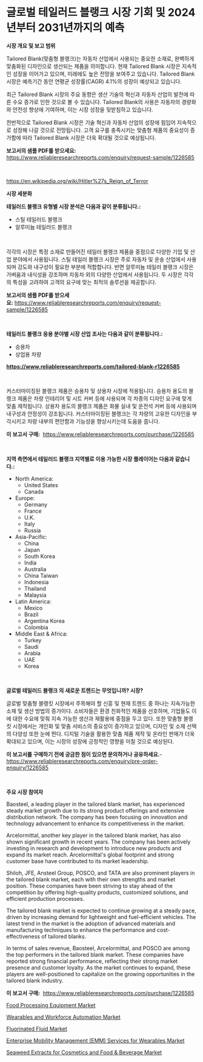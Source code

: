<p><h1>글로벌 테일러드 블랭크 시장 기회 및 2024년부터 2031년까지의 예측</h1></p><p><strong>시장 개요 및 보고 범위</strong></p>
<p><p>Tailored Blank(맞춤형 블랭크)는 자동차 산업에서 사용되는 중요한 소재로, 완벽하게 맞춤화된 디자인으로 생산되는 제품을 의미합니다. 현재 Tailored Blank 시장은 지속적인 성장을 이어가고 있으며, 미래에도 높은 전망을 보여주고 있습니다. Tailored Blank 시장은 예측기간 동안 연평균 성장률(CAGR) 4.1%의 성장이 예상되고 있습니다.</p><p>최근 Tailored Blank 시장의 주요 동향은 생산 기술의 혁신과 자동차 산업의 발전에 따른 수요 증가로 인한 것으로 볼 수 있습니다. Tailored Blank의 사용은 자동차의 경량화와 안전성 향상에 기여하며, 이는 시장 성장을 뒷받침하고 있습니다.</p><p>전반적으로 Tailored Blank 시장은 기술 혁신과 자동차 산업의 성장에 힘입어 지속적으로 성장해 나갈 것으로 전망됩니다. 고객 요구를 충족시키는 맞춤형 제품의 중요성이 증가함에 따라 Tailored Blank 시장은 더욱 확대될 것으로 예상됩니다.</p></p>
<p><strong>보고서의 샘플 PDF를 받으세요:</strong> <a href="https://www.reliableresearchreports.com/enquiry/request-sample/1226585">https://www.reliableresearchreports.com/enquiry/request-sample/1226585</a></p>
<p>&nbsp;</p>
<p><a href="https://en.wikipedia.org/wiki/Hitler%27s_Reign_of_Terror">https://en.wikipedia.org/wiki/Hitler%27s_Reign_of_Terror</a></p>
<p><strong>시장 세분화</strong></p>
<p><strong>테일러드 블랭크 유형별 시장 분석은 다음과 같이 분류됩니다.:</strong></p>
<p><ul><li>스틸 테일러드 블랭크</li><li>알루미늄 테일러드 블랭크</li></ul></p>
<p>&nbsp;</p>
<p><p>각각의 시장은 특정 소재로 만들어진 테일러 블랭크 제품을 중점으로 다양한 기업 및 산업 분야에서 사용됩니다. 스틸 테일러 블랭크 시장은 주로 자동차 및 운송 산업에서 사용되며 강도와 내구성이 필요한 부분에 적합합니다. 반면 알루미늄 테일러 블랭크 시장은 가벼움과 내식성을 강조하며 자동차 외의 다양한 산업에서 사용됩니다. 두 시장은 각각의 특성을 고려하여 고객의 요구에 맞는 최적의 솔루션을 제공합니다.</p></p>
<p><strong>보고서의 샘플 PDF를 받으세요:</strong>&nbsp;<a href="https://www.reliableresearchreports.com/enquiry/request-sample/1226585">https://www.reliableresearchreports.com/enquiry/request-sample/1226585</a></p>
<p>&nbsp;</p>
<p><strong> 테일러드 블랭크 응용 분야별 시장 산업 조사는 다음과 같이 분류됩니다.:</strong></p>
<p><ul><li>승용차</li><li>상업용 차량</li></ul></p>
<p><strong><a href="https://www.reliableresearchreports.com/tailored-blank-r1226585">https://www.reliableresearchreports.com/tailored-blank-r1226585</a></strong></p>
<p>&nbsp;</p>
<p><p>커스터마이징된 블랭크 제품은 승용차 및 상용차 시장에 적용됩니다. 승용차 용도의 블랭크 제품은 차량 인테리어 및 시트 커버 등에 사용되며 각 차종의 디자인 요구에 맞게 맞춤 제작됩니다. 상용차 용도의 블랭크 제품은 화물 실내 및 운전석 커버 등에 사용되며 내구성과 안정성이 강조됩니다. 커스터마이징된 블랭크는 각 차량의 고유한 디자인을 부각시키고 차량 내부의 편안함과 기능성을 향상시키는데 도움을 줍니다.</p></p>
<p><strong>이 보고서 구매:</strong>&nbsp; <a href="https://www.reliableresearchreports.com/purchase/1226585">https://www.reliableresearchreports.com/purchase/1226585</a></p>
<p>&nbsp;</p>
<p><strong>지역 측면에서 테일러드 블랭크 지역별로 이용 가능한 시장 플레이어는 다음과 같습니다.:</strong></p>
<p><ul>
    <li>
        North America:
        <ul>
            <li>United States</li>
            <li>Canada</li>
        </ul>
    </li>
    <li>
        Europe:
        <ul>
            <li>Germany</li>
            <li>France</li>
            <li>U.K.</li>
            <li>Italy</li>
            <li>Russia</li>
        </ul>
    </li>
    <li>
        Asia-Pacific:
        <ul>
            <li>China</li>
            <li>Japan</li>
            <li>South Korea</li>
            <li>India</li>
            <li>Australia</li>
            <li>China Taiwan</li>
            <li>Indonesia</li>
            <li>Thailand</li>
            <li>Malaysia</li>
        </ul>
    </li>
    <li>
        Latin America:
        <ul>
            <li>Mexico</li>
            <li>Brazil</li>
            <li>Argentina Korea</li>
            <li>Colombia</li>
        </ul>
    </li>
    <li>
        Middle East & Africa:
        <ul>
            <li>Turkey</li>
            <li>Saudi</li>
            <li>Arabia</li>
            <li>UAE</li>
            <li>Korea</li>
        </ul>
    </li>
    </ul></p>
<p>&nbsp;</p>
<p><strong>글로벌 테일러드 블랭크 의 새로운 트렌드는 무엇입니까? 시장?</strong></p>
<p><p>글로벌 맞춤형 블랭킷 시장에서 주목해야 할 신흥 및 현재 트렌드 중 하나는 지속가능한 소재 및 생산 방법의 증가이다. 소비자들은 환경 친화적인 제품을 선호하며, 기업들도 이에 대한 수요에 맞춰 지속 가능한 생산과 재활용에 중점을 두고 있다. 또한 맞춤형 블랭킷 시장에서는 개인화 및 맞춤 서비스의 중요성이 증가하고 있으며, 디자인 및 소재 선택의 다양성 또한 눈에 띈다. 디지털 기술을 활용한 맞춤 제품 제작 및 온라인 판매가 더욱 확대되고 있으며, 이는 시장의 성장에 긍정적인 영향을 미칠 것으로 예상된다.</p></p>
<p><strong>이 보고서를 구매하기 전에 궁금한 점이 있으면 문의하거나 공유하세요.</strong>- <a href="https://www.reliableresearchreports.com/enquiry/pre-order-enquiry/1226585">https://www.reliableresearchreports.com/enquiry/pre-order-enquiry/1226585</a></p>
<p>&nbsp;</p>
<p><strong>주요 시장 참여자</strong></p>
<p><p>Baosteel, a leading player in the tailored blank market, has experienced steady market growth due to its strong product offerings and extensive distribution network. The company has been focusing on innovation and technology advancement to enhance its competitiveness in the market.</p><p>Arcelormittal, another key player in the tailored blank market, has also shown significant growth in recent years. The company has been actively investing in research and development to introduce new products and expand its market reach. Arcelormittal's global footprint and strong customer base have contributed to its market leadership.</p><p>Shiloh, JFE, Ansteel Group, POSCO, and TATA are also prominent players in the tailored blank market, each with their own strengths and market position. These companies have been striving to stay ahead of the competition by offering high-quality products, customized solutions, and efficient production processes.</p><p>The tailored blank market is expected to continue growing at a steady pace, driven by increasing demand for lightweight and fuel-efficient vehicles. The latest trend in the market is the adoption of advanced materials and manufacturing techniques to enhance the performance and cost-effectiveness of tailored blanks.</p><p>In terms of sales revenue, Baosteel, Arcelormittal, and POSCO are among the top performers in the tailored blank market. These companies have reported strong financial performance, reflecting their strong market presence and customer loyalty. As the market continues to expand, these players are well-positioned to capitalize on the growing opportunities in the tailored blank industry.</p></p>
<p><strong>이 보고서 구매:</strong>&nbsp;&nbsp;<a href="https://www.reliableresearchreports.com/purchase/1226585">https://www.reliableresearchreports.com/purchase/1226585</a></p>
<p><p><a href="https://www.linkedin.com/pulse/global-food-processing-equipment-industry-types-applications-kiqlc?trackingId=ysF4luB9B5tufyWnMIQn2A%3D%3D">Food Processing Equipment Market</a></p><p><a href="https://issuu.com/reportprime-2/docs/wearables-and-workforce-automation-market-size-203">Wearables and Workforce Automation Market</a></p><p><a href="https://github.com/mooaaztarek/Market-Research-Report-List-1/blob/main/fluorinated-fluid-market.md">Fluorinated Fluid Market</a></p><p><a href="https://issuu.com/reportprime-2/docs/enterprise-mobility-management-emm-services-for-we">Enterprise Mobility Management (EMM) Services for Wearables Market</a></p><p><a href="https://github.com/zmnbyevx75/Market-Research-Report-List-1/blob/main/seaweed-extracts-for-cosmetics-and-food-beverage-market.md">Seaweed Extracts for Cosmetics and Food & Beverage Market</a></p></p>